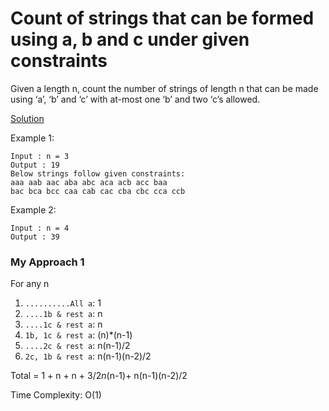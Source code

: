 # Count of strings that can be formed using a, b and c under given constraints

Given a length n, count the number of strings of length n that can be
made using ‘a’, ‘b’ and ‘c’ with at-most one ‘b’ and two ‘c’s allowed.

[Solution](./q3.js)

Example 1:

```
Input : n = 3
Output : 19
Below strings follow given constraints:
aaa aab aac aba abc aca acb acc baa
bac bca bcc caa cab cac cba cbc cca ccb
```

Example 2:

```
Input : n = 4
Output : 39
```

### My Approach 1

For any n

1. `..........All a`: 1
2. `....1b & rest a`: n
3. `....1c & rest a`: n
4. `1b, 1c & rest a`: (n)\*(n-1)
5. `....2c & rest a`: n(n-1)/2
6. `2c, 1b & rest a`: n(n-1)(n-2)/2

Total = 1 + n + n + 3/2*n*(n-1)+ n(n-1)(n-2)/2


Time Complexity: O(1)
